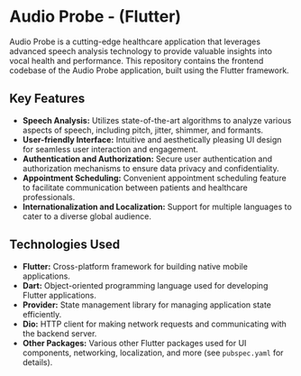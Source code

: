 # Audio Probe - (Flutter)

Audio Probe is a cutting-edge healthcare application that leverages advanced speech analysis technology to provide valuable insights into vocal health and performance. This repository contains the frontend codebase of the Audio Probe application, built using the Flutter framework.

## Key Features

- **Speech Analysis:** Utilizes state-of-the-art algorithms to analyze various aspects of speech, including pitch, jitter, shimmer, and formants.
- **User-friendly Interface:** Intuitive and aesthetically pleasing UI design for seamless user interaction and engagement.
- **Authentication and Authorization:** Secure user authentication and authorization mechanisms to ensure data privacy and confidentiality.
- **Appointment Scheduling:** Convenient appointment scheduling feature to facilitate communication between patients and healthcare professionals.
- **Internationalization and Localization:** Support for multiple languages to cater to a diverse global audience.

## Technologies Used

- **Flutter:** Cross-platform framework for building native mobile applications.
- **Dart:** Object-oriented programming language used for developing Flutter applications.
- **Provider:** State management library for managing application state efficiently.
- **Dio:** HTTP client for making network requests and communicating with the backend server.
- **Other Packages:** Various other Flutter packages used for UI components, networking, localization, and more (see `pubspec.yaml` for details).
